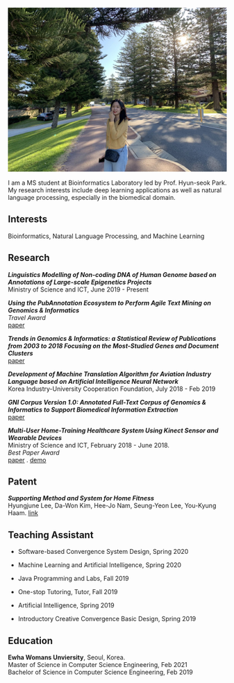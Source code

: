 ![Image](./img/main.png)

I am a MS student at Bioinformatics Laboratory led by Prof. Hyun-seok Park.   
My research interests include deep learning applications as well as natural language processing, especially in the biomedical domain.

## Interests

Bioinformatics, Natural Language Processing, and Machine Learning

## Research

***Linguistics Modelling of Non-coding DNA of Human Genome based on Annotations of Large-scale Epigenetics Projects***<br/> 
Ministry of Science and ICT, June 2019 - Present

***Using the PubAnnotation Ecosystem to Perform Agile Text Mining on Genomics & Informatics***<br/>
*Travel Award*  
[paper](https://genominfo.org/upload/pdf/gi-2020-18-2-e13.pdf)

***Trends in Genomics & Informatics: a Statistical Review of Publications from 2003 to 2018 Focusing on the Most-Studied Genes and Document Clusters***<br/>
[paper](https://genominfo.org/upload/pdf/gi-2019-17-3-e25.pdf)

***Development of Machine Translation Algorithm for Aviation Industry Language based on Artificial Intelligence Neural Network***<br/> 
Korea Industry-University Cooperation Foundation, July 2018 - Feb 2019

***GNI Corpus Version 1.0: Annotated Full-Text Corpus of Genomics & Informatics to Support Biomedical Information Extraction***<br/>
[paper](https://genominfo.org/upload/pdf/gi-2018-16-3-75.pdf) 

***Multi-User Home-Training Healthcare System Using Kinect Sensor and Wearable Devices***<br/> 
Ministry of Science and ICT, February 2018 - June 2018.  
*Best Paper Award*   
[paper](https://drive.google.com/file/d/1UOr8o4n1I96SHbNpzIr14przjWCwSnEy/view?usp=sharing) . [demo](https://www.youtube.com/watch?v=v5fK2L9En_w)

## Patent

***Supporting Method and System for Home Fitness***<br/>
Hyungjune Lee, Da-Won Kim, Hee-Jo Nam, Seung-Yeon Lee, You-Kyung Haam. 
[link](https://doi.org/10.8080/1020180163201)


## Teaching Assistant

- Software-based Convergence System Design, Spring 2020

- Machine Learning and Artificial Intelligence, Spring 2020

- Java Programming and Labs, Fall 2019
 
- One-stop Tutoring, Tutor, Fall 2019

- Artificial Intelligence, Spring 2019

- Introductory Creative Convergence Basic Design, Spring 2019

## Education

**Ewha Womans Unviersity**, Seoul, Korea.  
Master of Science in Computer Science Engineering, Feb 2021<br/>
Bachelor of Science in Computer Science Engineering, Feb 2019
